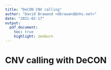 ```yaml
---
title: "DeCON CNV calling"
author: "David Brawand <dbrawand@nhs.net>"
date: "2021-02-17"
output:
  pdf_document:
    toc: true
    highlight: zenburn
---
```


# CNV calling with DeCON

